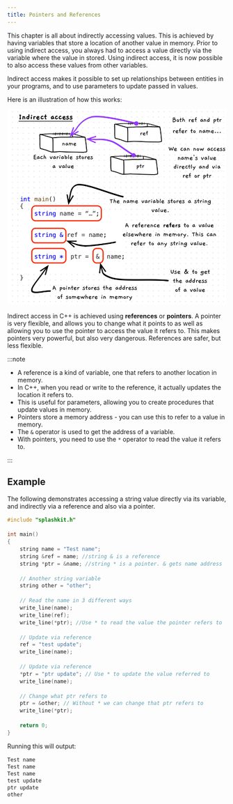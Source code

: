 ```yaml
---
title: Pointers and References
---
```


This chapter is all about indirectly accessing values. This is achieved by having variables that store a location of another value in memory. Prior to using indirect access, you always had to access a value directly via the variable where the value in stored. Using indirect access, it is now possible to also access these values from other variables.

Indirect access makes it possible to set up relationships between entities in your programs, and to use parameters to update passed in values.

Here is an illustration of how this works:

![Visualisation of indirect access to value](./images/reference-pano.png)

Indirect access in C++ is achieved using **references** or **pointers**. A pointer is very flexible, and allows you to change what it points to as well as allowing you to use the pointer to access the value it refers to. This makes pointers very powerful, but also very dangerous. References are safer, but less flexible. 

:::note

- A reference is a kind of variable, one that refers to another location in memory.
- In C++, when you read or write to the reference, it actually updates the location it refers to.
- This is useful for parameters, allowing you to create procedures that update values in memory.
- Pointers store a memory address - you can use this to refer to a value in memory.
- The `&` operator is used to get the address of a variable.
- With pointers, you need to use the `*` operator to read the value it refers to.

:::

## Example

The following demonstrates accessing a string value directly via its variable, and indirectly via a reference and also via a pointer.

```cpp
#include "splashkit.h"

int main()
{
    string name = "Test name";
    string &ref = name; //string & is a reference
    string *ptr = &name; //string * is a pointer. & gets name address

    // Another string variable
    string other = "other";

    // Read the name in 3 different ways
    write_line(name);
    write_line(ref);
    write_line(*ptr); //Use * to read the value the pointer refers to

    // Update via reference
    ref = "test update";
    write_line(name);

    // Update via reference
    *ptr = "ptr update"; // Use * to update the value referred to
    write_line(name);

    // Change what ptr refers to
    ptr = &other; // Without * we can change that ptr refers to
    write_line(*ptr);

    return 0;
}
```

Running this will output:

```plaintext
Test name
Test name
Test name
test update
ptr update
other
```
